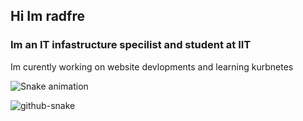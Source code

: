 ## Hi Im radfre
### Im an IT infastructure specilist and student at IIT

Im curently working on website devlopments and learning kurbnetes


<!--![GitHub stats](https://github-readme-stats.vercel.app/api?username=radfre&show_icons=true)  -->


![Snake animation](https://raw.githubusercontent.com/radfre/radfre/output/dist/github-contribution-grid-snake.svg)

<picture>
  <source media="(prefers-color-scheme: dark)" srcset="https://raw.githubusercontent.com/radfre/radfre/output/dist/github-contribution-grid-snake-dark.svg" /> 
  <source media="(prefers-color-scheme: light)" srcset="https://raw.githubusercontent.com/radfre/radfre/output/dist/github-contribution-grid-snake.svg" />
  <img alt="github-snake" src="https://raw.githubusercontent.com/radfre/radfre/output/dist/github-contribution-grid-snake.svg" />
</picture>









<!--
**radfre/radfre** is a ✨ _special_ ✨ repository because its `README.md` (this file) appears on your GitHub profile.

Here are some ideas to get you started:

- 🔭 I’m currently working on ...
- 🌱 I’m currently learning ...
- 👯 I’m looking to collaborate on ...
- 🤔 I’m looking for help with ...
- 💬 Ask me about ...
- 📫 How to reach me: ...
- 😄 Pronouns: ...
- ⚡ Fun fact: ...
-->
